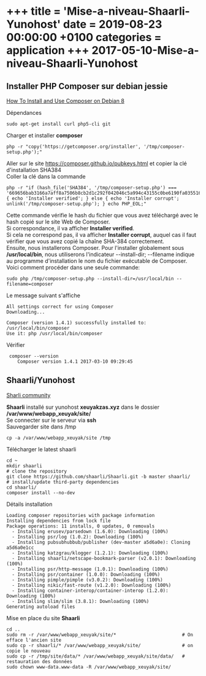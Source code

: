 +++
title = 'Mise-a-niveau-Shaarli-Yunohost'
date = 2019-08-23 00:00:00 +0100
categories = application
+++
2017-05-10-Mise-a-niveau-Shaarli-Yunohost
===============================


## Installer PHP Composer sur debian jessie

[How To Install and Use Composer on Debian 8](https://www.digitalocean.com/community/tutorials/how-to-install-and-use-composer-on-debian-8)

Dépendances

    sudo apt-get install curl php5-cli git

Charger et installer **composer**

    php -r "copy('https://getcomposer.org/installer', '/tmp/composer-setup.php');"

Aller sur le site <https://composer.github.io/pubkeys.html> et copier la clé d'installation SHA384  
Coller la clé dans la commande

    php -r "if (hash_file('SHA384', '/tmp/composer-setup.php') === '669656bab3166a7aff8a7506b8cb2d1c292f042046c5a994c43155c0be6190fa0355160742ab2e1c88d40d5be660b410') { echo 'Installer verified'; } else { echo 'Installer corrupt'; unlink('/tmp/composer-setup.php'); } echo PHP_EOL;"


Cette commande vérifie le hash du fichier que vous avez téléchargé avec le hash copié sur le site Web de Composer.  
Si correspondance, il va afficher **Installer verified**.  
Si cela ne correspond pas, il va afficher **Installer corrupt**, auquel cas il faut vérifier que vous avez copié la chaîne SHA-384 correctement.  
Ensuite, nous installerons Composer. Pour l'installer globalement sous **/usr/local/bin**, nous utiliserons l'indicateur --install-dir; --filename indique au programme d'installation le nom du fichier exécutable de Composer. Voici comment procéder dans une seule commande:

    sudo php /tmp/composer-setup.php --install-dir=/usr/local/bin --filename=composer

Le message suivant s'affiche

```
All settings correct for using Composer
Downloading...

Composer (version 1.4.1) successfully installed to: /usr/local/bin/composer
Use it: php /usr/local/bin/composer
```

Vérifier 

     composer --version
        Composer version 1.4.1 2017-03-10 09:29:45


## Shaarli/Yunohost

[Sharli community](https://github.com/shaarli)  

**Shaarli** installé sur yunohost **xeuyakzas.xyz**  dans le dossier **/var/www/webapp_xeuyak/site/**  
Se connecter sur le serveur via **ssh**  
Sauvegarder site dans /tmp

    cp -a /var/www/webapp_xeuyak/site /tmp

Télécharger le latest shaarli

```
cd ~
mkdir shaarli
# clone the repository  
git clone https://github.com/shaarli/Shaarli.git -b master shaarli/
# install/update third-party dependencies
cd shaarli/
composer install --no-dev
```

Détails installation

```
Loading composer repositories with package information
Installing dependencies from lock file
Package operations: 11 installs, 0 updates, 0 removals
  - Installing erusev/parsedown (1.6.0): Downloading (100%)         
  - Installing psr/log (1.0.2): Downloading (100%)         
  - Installing pubsubhubbub/publisher (dev-master a5d6a0e): Cloning a5d6a0e1cc
  - Installing katzgrau/klogger (1.2.1): Downloading (100%)         
  - Installing shaarli/netscape-bookmark-parser (v2.0.1): Downloading (100%)         
  - Installing psr/http-message (1.0.1): Downloading (100%)         
  - Installing psr/container (1.0.0): Downloading (100%)         
  - Installing pimple/pimple (v3.0.2): Downloading (100%)         
  - Installing nikic/fast-route (v1.2.0): Downloading (100%)         
  - Installing container-interop/container-interop (1.2.0): Downloading (100%)         
  - Installing slim/slim (3.8.1): Downloading (100%)         
Generating autoload files
```

Mise en place du site **Shaarli**  

    cd ..
    sudo rm -r /var/www/webapp_xeuyak/site/*                        # On efface l'ancien site
    sudo cp -r shaarli/* /var/www/webapp_xeuyak/site/               # on copie le nouveau
    sudo cp -r /tmp/site/data/* /var/www/webapp_xeuyak/site/data/   # restauration des données
    sudo chown www-data.www-data -R /var/www/webapp_xeuyak/site/


